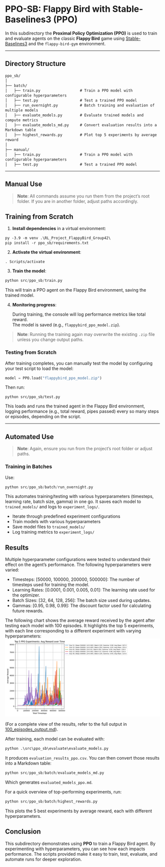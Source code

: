 #  PPO-SB: Flappy Bird with Stable-Baselines3 (PPO)

In this subdirectory the **Proximal Policy Optimization (PPO)** is used to train and evaluate agents on the classic **Flappy Bird** game using [Stable-Baselines3](https://github.com/DLR-RM/stable-baselines3) and the `flappy-bird-gym` environment.

---

## Directory Structure

```plaintext
ppo_sb/
│
├── batch/
│   ├── train.py                  # Train a PPO model with configurable hyperparameters
│   ├── test.py                   # Test a trained PPO model
│   ├── run_overnight.py          # Batch training and evaluation of multiple models
│   ├── evaluate_models.py        # Evaluate trained models and compute metrics
│   ├── evaluate_models_md.py     # Convert evaluation results into a Markdown table
│   ├── highest_rewards.py        # Plot top 5 experiments by average reward
│
├── manual/
│   ├── train.py                  # Train a PPO model with configurable hyperparameters
│   ├── test.py                   # Test a trained PPO model
```

---


## Manual Use

> **Note**: All commands assume you run them from the project’s root folder. If you are in another folder, adjust paths accordingly.


## Training from Scratch

1. **Install dependencies** in a virtual environment:

```shell
py -3.9 -m venv .\RL_Project_FlappyBird_Group42\
pip install -r ppo_sb/requirements.txt
```

2. **Activate the virtual environment**:

```shell
. Scripts/activate
```


3. **Train the model**:

```python
python src/ppo_sb/train.py
```
  This will train a PPO agent on the Flappy Bird environment, saving the trained model. 

4. **Monitoring progress**:

   During training, the console will log performance metrics like total reward.  
   The model is saved (e.g., `flappybird_ppo_model.zip`).

> **Note**: Running the training again may overwrite the existing `.zip` file unless you change output paths.



### Testing from Scratch

After training completes, you can manually test the model by configuring your test script to load the model:

```python
model = PPO.load("flappybird_ppo_model.zip")
```

Then run:
```shell
python src/ppo_sb/test.py
```

This loads and runs the trained agent in the Flappy Bird environment, logging performance (e.g., total reward, pipes passed) every so many steps or episodes, depending on the script.

---

## Automated Use

> **Note**: Again, ensure you run from the project’s root folder or adjust paths.

### Training in Batches

Use:

```python
python src/ppo_sb/batch/run_overnight.py
```

This automates training/testing with various hyperparameters (timesteps, learning rate, batch size, gamma) in one go. It saves each model to `trained_models/` and logs to `experiment_logs/`.

- Iterate through predefined experiment configurations
- Train models with various hyperparameters
- Save model files to `trained_models/`
- Log training metrics to `experiment_logs/`


## Results

Multiple hyperparameter configurations were tested to understand their effect on the agent’s performance. The following hyperparameters were varied:
- Timesteps: [50000, 100000, 200000, 500000]: The number of timesteps used for training the model.
- Learning Rates: [0.0001, 0.001, 0.005, 0.01]: The learning rate used for the optimizer.
- Batch Sizes: [32, 64, 128, 256]: The batch size used during updates.
- Gammas: [0.95, 0.98, 0.99]: The discount factor used for calculating future rewards.

The following chart shows the average reward received by the agent after testing each model with 100 episodes. It highlights the top 5 experiments, with each line corresponding to a different experiment with varying hyperparameters:
![top5-rewards-overview-ppo-sb](../../assets/imgs/ppo-sb-highest-rewards.png)

(For a complete view of the results, refer to the full output in [100_episodes_output.md](./results/100_episodes_output.md)).

After training, each model can be evaluated with:

```python
python .\src\ppo_sb\evaluate\evaluate_models.py
```

It produces `evaluation_results_ppo.csv`. You can then convert those results into a Markdown table:

```python
python src/ppo_sb/batch/evaluate_models_md.py
```

Which generates `evaluated_models_ppo.md`.

For a quick overview of top-performing experiments, run:

```python
python src/ppo_sb/batch/highest_rewards.py
```

This plots the 5 best experiments by average reward, each with different hyperparameters.

## Conclusion

This subdirectory demonstrates using **PPO** to train a Flappy Bird agent. By experimenting with hyperparameters, you can see how each impacts performance. The scripts provided make it easy to train, test, evaluate, and automate runs for deeper exploration.